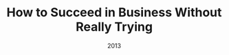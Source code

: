 ---
layout: productions
title: How to Succeed in Business Without Really Trying
date: 2013
featured_image: 
image_credit: 
image_alt:
image_caption:
category: 
Theatre: FSCJ Summer Musical Theatre Experience
cast:
crew:
  Director: Michael Lipp
external_links:
---